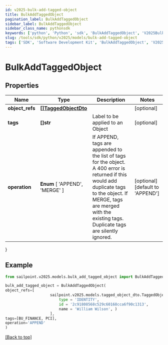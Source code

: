 ```yaml
---
id: v2025-bulk-add-tagged-object
title: BulkAddTaggedObject
pagination_label: BulkAddTaggedObject
sidebar_label: BulkAddTaggedObject
sidebar_class_name: pythonsdk
keywords: ['python', 'Python', 'sdk', 'BulkAddTaggedObject', 'V2025BulkAddTaggedObject'] 
slug: /tools/sdk/python/v2025/models/bulk-add-tagged-object
tags: ['SDK', 'Software Development Kit', 'BulkAddTaggedObject', 'V2025BulkAddTaggedObject']
---
```


# BulkAddTaggedObject


## Properties

Name | Type | Description | Notes
------------ | ------------- | ------------- | -------------
**object_refs** | [**[]TaggedObjectDto**](tagged-object-dto) |  | [optional] 
**tags** | **[]str** | Label to be applied to an Object | [optional] 
**operation** |  **Enum** [  'APPEND',    'MERGE' ] | If APPEND, tags are appended to the list of tags for the object. A 400 error is returned if this would add duplicate tags to the object.  If MERGE, tags are merged with the existing tags. Duplicate tags are silently ignored. | [optional] [default to 'APPEND']
}

## Example

```python
from sailpoint.v2025.models.bulk_add_tagged_object import BulkAddTaggedObject

bulk_add_tagged_object = BulkAddTaggedObject(
object_refs=[
                    sailpoint.v2025.models.tagged_object_dto.TaggedObjectDto(
                        type = 'IDENTITY', 
                        id = '2c91808568c529c60168cca6f90c1313', 
                        name = 'William Wilson', )
                    ],
tags=[BU_FINANCE, PCI],
operation='APPEND'
)

```
[[Back to top]](#) 

